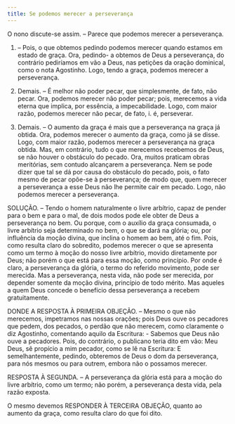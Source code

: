 ```yaml
---
title: Se podemos merecer a perseverança
---
```


O nono discute-se assim. – Parece que podemos merecer a perseverança.  

1. – Pois, o que obtemos pedindo podemos merecer quando estamos em estado de graça. Ora, pedindo- a obtemos de Deus a perseverança, do contrário pediríamos em vão a Deus, nas petições da oração dominical, como o nota Agostinho. Logo, tendo a graça, podemos merecer a perseverança.  

2. Demais. – É melhor não poder pecar, que simplesmente, de fato, não pecar. Ora, podemos merecer não poder pecar; pois, merecemos a vida eterna que implica, por essência, a impecabilidade. Logo, com maior razão, podemos merecer não pecar, de fato, i. é, perseverar. 

3. Demais. – O aumento da graça é mais que a perseverança na graça já obtida. Ora, podemos merecer o aumento da graça, como já se disse. Logo, com maior razão, podemos merecer a perseverança na graça obtida.  Mas, em contrário, tudo o que merecemos recebemos de Deus, se não houver o obstáculo do pecado. Ora, muitos praticam obras meritórias, sem contudo alcançarem a perseverança. Nem se pode dizer que tal se dá por causa do obstáculo do pecado, pois, o fato mesmo de pecar opõe-se à perseverança; de modo que, quem merecer a perseverança a esse Deus não lhe permite cair em pecado. Logo, não podemos merecer a perseverança.  

SOLUÇÃO. – Tendo o homem naturalmente o livre arbítrio, capaz de pender para o bem e para o mal, de dois modos pode ele obter de Deus a perseverança no bem. Ou porque, com o auxílio da graça consumada, o livre arbítrio seja determinado no bem, o que se dará na glória; ou, por influência da moção divina, que inclina o homem ao bem, até o fim. Pois, como resulta claro do sobredito, podemos merecer o que se apresenta como um termo à moção do nosso livre arbítrio, movido diretamente por Deus; não porém o que está para essa moção, como princípio. Por onde é claro, a perseverança da glória, o termo do referido movimento, pode ser merecida. Mas a perseverança, nesta vida, não pode ser merecida, por depender somente da moção divina, princípio de todo mérito. Mas aqueles a quem Deus concede o benefício dessa perseverança a recebem gratuitamente.  

DONDE A RESPOSTA À PRIMEIRA OBJEÇÃO. – Mesmo o que não merecemos, impetramos nas nossas orações; pois Deus ouve os pecadores que pedem, dos pecados, o perdão que não merecem, como claramente o diz Agostinho, comentando aquilo da Escritura: - Sabemos que Deus não ouve a pecadores. Pois, do contrário, o publicano teria dito em vão: Meu Deus, sê propício a mim pecador, como se lê na Escritura: E semelhantemente, pedindo, obteremos de Deus o dom da perseverança, para nós mesmos ou para outrem, embora não o possamos merecer.  

RESPOSTA À SEGUNDA. – A perseverança da glória está para a moção do livre arbítrio, como um termo; não porém, a perseverança desta vida, pela razão exposta.  

O mesmo devemos RESPONDER À TERCEIRA OBJEÇÃO, quanto ao aumento da graça, como resulta claro do que foi dito.